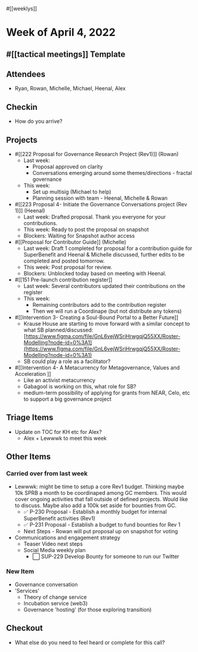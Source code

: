 #[[weeklys]] 
# Week of April 4, 2022
## #[[tactical meetings]] Template
## Attendees
- Ryan, Rowan, Michelle, Michael, Heenal, Alex

## Checkin
- How do you arrive?

## Projects
- #[[222 Proposal for Governance Research Project (Rev1)]] (Rowan)
	- Last week: 
		- Proposal approved on clarity
		- Conversations emerging around some themes/directions - fractal governance 
	- This week: 
		- Set up multisig (Michael to help)
		- Planning session with team - Heenal, Michelle & Rowan
- #[[223 Proposal 4- Initiate the Governance Conversations project (Rev 1)]] (Heenal)
	- Last week: Drafted proposal. Thank you everyone for your contributions.
	- This week: Ready to post the proposal on snapshot
	- Blockers: Waiting for Snapshot author access
- #[[Proposal for Contributor Guide]] (Michelle)
	- Last week: Draft 1 completed for proposal for a contribution guide for SuperBenefit and Heenal & Michelle discussed, further edits to be completed and posted tomorrow. 
	- This week: Post proposal for review.
	- Blockers: Unblocked today based on meeting with Heenal.
- #[[151 Pre-launch contribution register]] 
	- Last week: Several contributors updated their contributions on the register
	- This week:
		- Remaining contributors add to the contribution register
		- Then we will run a Coordinape (but not distribute any tokens)
- #[[Intervention 3- Creating a Soul-Bound Portal to a Better Future]] 
	- Krause House are starting to move forward with a similar concept to what SB planned/discussed: [https://www.figma.com/file/GnL6vejWSriHrwgqjQ55XX/Roster-Modelling?node-id=0%3A1](https://www.figma.com/file/GnL6vejWSriHrwgqjQ55XX/Roster-Modelling?node-id=0%3A1) 
	- SB could play a role as a facilitator?
- #[[Intervention 4- A Metacurrency for Metagovernance, Values and Acceleration
]]
	- Like an activist metacurrency
	- Gabagool is working on this, what role for SB?
	- medium-term possibility of applying for grants from NEAR, Celo, etc to support a big governance project

## Triage Items
- Update on TOC for KH etc for Alex?
	- Alex + Lewwwk to meet this week

## Other Items
### Carried over from last week
- Lewwwk: might be time to setup a core Rev1 budget. Thinking maybe 10k SPRB a month to be coordinaped among GC members. This would cover ongoing activities that fall outside of defined projects. Would like to discuss. Maybe also add a 100k set aside for bounties from GC.
	- ✅ P-230 Proposal - Establish a monthly budget for internal SuperBenefit activities (Rev1)
	- ✅ P-231 Proposal  - Establish a budget to fund bounties for Rev 1 
	- Next Steps - Rowan will put proposal up on snapshot for voting
- Communications and engagement strategy
	- Teaser Video next steps
	- Social Media weekly plan
		- ⬜️ SUP-229 Develop Bounty for someone to run our Twitter 

### New Item
- Governance conversation
- 'Services'
	- Theory of change service
	- Incubation service (web3)
	- Governance 'hosting' (for those exploring transition)

## Checkout
- What else do you need to feel heard or complete for this call?


